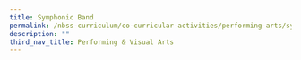 ```yaml
---
title: Symphonic Band
permalink: /nbss-curriculum/co-curricular-activities/performing-arts/symphonic-band
description: ""
third_nav_title: Performing & Visual Arts
---
```

